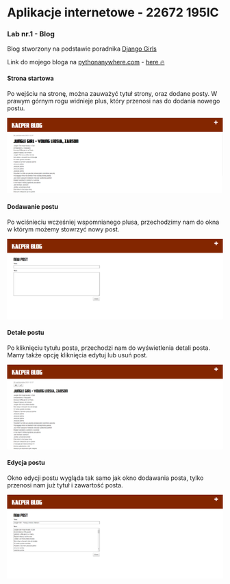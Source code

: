 # Aplikacje internetowe - 22672 195IC

### Lab nr.1 - Blog

Blog stworzony na podstawie poradnika [Django Girls](https://tutorial.djangogirls.org/pl/)

Link do mojego bloga na [pythonanywhere.com](https://www.pythonanywhere.com) - [here :fire:](http://chxpiii.pythonanywhere.com)

#### Strona startowa

Po wejściu na stronę, można zauważyć tytuł strony, oraz dodane posty. 
W prawym górnym rogu widnieje plus, który przenosi nas do dodania nowego postu.

![](assets/strona_start.png)

#### Dodawanie postu

Po wciśnieciu wcześniej wspomnianego plusa, przechodzimy nam do okna w którym możemy stowrzyć nowy post.

![](assets/strona_new_post.png)

#### Detale postu

Po kliknięciu tytułu posta, przechodzi nam do wyświetlenia detali posta. Mamy także opcję kliknięcia edytuj lub usuń post.

![](assets/strona_details.png)

#### Edycja postu

Okno edycji postu wygląda tak samo jak okno dodawania posta, tylko przenosi nam już tytuł i zawartość posta.

![](assets/strona_edit.png)